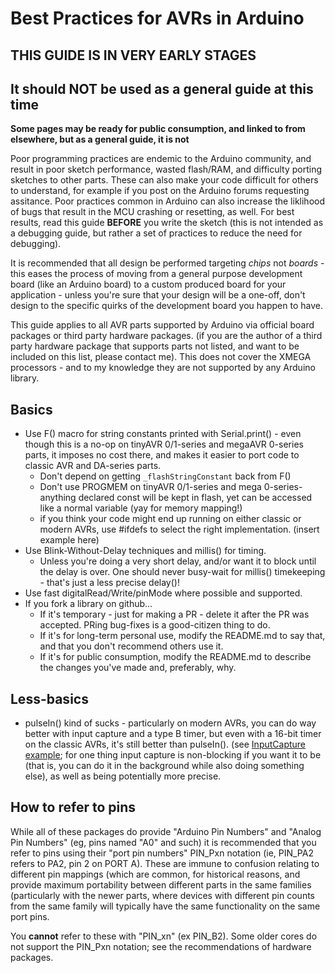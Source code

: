 # Best Practices for AVRs in Arduino

## THIS GUIDE IS IN VERY EARLY STAGES
## It should NOT be used as a general guide at this time
**Some pages may be ready for public consumption, and linked to from elsewhere, but as a general guide, it is not**

Poor programming practices are endemic to the Arduino community, and result in poor sketch performance, wasted flash/RAM, and difficulty porting sketches to other parts. These can also make your code difficult for others to understand, for example if you post on the Arduino forums requesting assitance. Poor practices common in Arduino can also increase the liklihood of bugs that result in the MCU crashing or resetting, as well. For best results, read this guide **BEFORE** you write the sketch (this is not intended as a debugging guide, but rather a set of practices to reduce the need for debugging). 

It is recommended that all design be performed targeting *chips* not *boards* - this eases the process of moving from a general purpose development board (like an Arduino board) to a custom produced board for your application - unless you're sure that your design will be a one-off, don't design to the specific quirks of the development board you happen to have.

This guide applies to all AVR parts supported by Arduino via official board packages or third party hardware packages. (if you are the author of a third party hardware package that supports parts not listed, and want to be included on this list, please contact me). This does not cover the XMEGA processors - and to my knowledge they are not supported by any Arduino library.

## Basics
* Use F() macro for string constants printed with Serial.print() - even though this is a no-op on tinyAVR 0/1-series and megaAVR 0-series parts, it imposes no cost there, and makes it easier to port code to classic AVR and DA-series parts.
  * Don't depend on getting `_flashStringConstant` back from F() 
  * Don't use PROGMEM on tinyAVR 0/1-series and mega 0-series- anything declared const will be kept in flash, yet can be accessed like a normal variable (yay for memory mapping!)
  * if you think your code might end up running on either classic or modern AVRs, use #ifdefs to select the right implementation. (insert example here)
* Use Blink-Without-Delay techniques and millis() for timing.
  * Unless you're doing a very short delay, and/or want it to block until the delay is over. One should never busy-wait for millis() timekeeping - that's just a less precise delay()!
* Use fast digitalRead/Write/pinMode where possible and supported.
* If you fork a library on github...
  * If it's temporary - just for making a PR - delete it after the PR was accepted. PRing bug-fixes is a good-citizen thing to do.
  * If it's for long-term personal use, modify the README.md to say that, and that you don't recommend others use it.
  * If it's for public consumption, modify the README.md to describe the changes you've made and, preferably, why.


## Less-basics
* pulseIn() kind of sucks - particularly on modern AVRs, you can do way better with input capture and a type B timer, but even with a 16-bit timer on the classic AVRs, it's still better than pulseIn(). (see [InputCapture example](https://github.com/SpenceKonde/AVR-Best-Practices/peripherals/InputCapture.md); for one thing input capture is non-blocking if you want it to be (that is, you can do it in the background while also doing something else), as well as being potentially more precise. 

## How to refer to pins
While all of these packages do provide "Arduino Pin Numbers" and "Analog Pin Numbers" (eg, pins named "A0" and such) it is recommended that you refer to pins using their "port pin numbers" PIN_Pxn notation (ie, PIN_PA2 refers to PA2, pin 2 on PORT A). These are immune to confusion relating to different pin mappings (which are common, for historical reasons, and provide maximum portability between different parts in the same families (particularly with the newer parts, where devices with different pin counts from the same family will typically have the same functionality on the same port pins. 

You **cannot** refer to these with "PIN_xn" (ex PIN_B2). 
Some older cores do not support the PIN_Pxn notation; see the recommendations of hardware packages.


